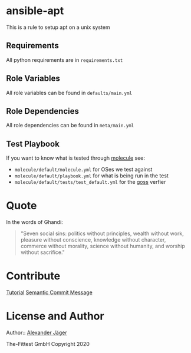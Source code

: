 # ansible-apt

This is a rule to setup apt on a unix system

## Requirements

All python requirements are in `requirements.txt`

## Role Variables

All role variables can be found in `defaults/main.yml`

## Role Dependencies

All role dependencies can be found in `meta/main.yml`

## Test Playbook

If you want to know what is tested through [molecule](https://molecule.readthedocs.io/en/master/) see:

- `molecule/default/molecule.yml` for OSes we test against
- `molecule/default/playbook.yml` for what is being run in the test
- `molecule/default/tests/test_default.yml` for the [goss](https://goss.rocks) verfier

# Quote

In the words of Ghandi:

> "Seven social sins: politics without principles, wealth without work, pleasure without conscience, knowledge without character, commerce without morality, science without humanity, and worship without sacrifice."

# Contribute

[Tutorial](http://kbroman.github.io/github_tutorial/pages/fork.html)
[Semantic Commit Message](https://gist.githubusercontent.com/joshbuchea/6f47e86d2510bce28f8e7f42ae84c716/raw/e75b1b9536ee5ee82e2ec0ba8948d8f8238488c3/semantic-commit-messages.md)

# License and Author

Author:: [Alexander Jäger](https://github.com/lxhunter)

The-Fittest GmbH Copyright 2020
